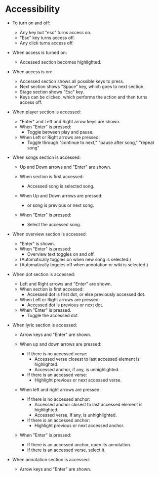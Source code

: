 # Accessibility

* To turn on and off:
    * Any key but "esc" turns access on.
    * "Esc" key turns access off.
    * Any click turns access off.

* When access is turned on:
    * Accessed section becomes highlighted.

* When access is on:
    * Accessed section shows all possible keys to press.
    * Next section shows "Space" key, which goes to next section.
    * Stage section shows "Esc" key.
    * Keys can be clicked, which performs the action and then turns access off.

* When player section is accessed:
    * "Enter" and Left and Right arrow keys are shown.
    * When "Enter" is pressed:
        * Toggle between play and pause.
    * When Left or Right arrows are pressed:
        * Toggle through "continue to next," "pause after song," "repeat song"

* When songs section is accessed:
    * Up and Down arrows and "Enter" are shown.
    * When section is first accessed:
        * Accessed song is selected song.

    * When Up and Down arrows are pressed:
        * or song is previous or next song.

    * When "Enter" is pressed:
        * Select the accessed song.

* When overview section is accessed:
    * "Enter" is shown.
    * When "Enter" is pressed:
        * Overview text toggles on and off.
    * (Automatically toggles on when new song is selected.)
    * (Automatically toggles off when annotation or wiki is selected.)

* When dot section is accessed:
    * Left and Right arrows and "Enter" are shown.
    * When section is first accessed:
        * Accessed dot is first dot, or else previously accessed dot.
    * When Left or Right arrows are pressed:
        * Accessed dot is previous or next dot.
    * When "Enter" is pressed.
        * Toggle the accessed dot.

* When lyric section is accessed:
    * Arrow keys and "Enter" are shown.
    * When up and down arrows are pressed:
        * If there is no accessed verse:
            * Accessed verse closest to last accessed element is highlighted.
            * Accessed anchor, if any, is unhighlighted.
        * If there is an accessed verse:
            * Highlight previous or next accessed verse.

    * When left and right arrows are pressed:
        * If there is no accessed anchor:
            * Accessed anchor closest to last accessed element is highlighted.
            * Accessed verse, if any, is unhighlighted.
        * If there is an accessed anchor:
            * Highlight previous or next accessed anchor.

    * When "Enter" is pressed:
        * If there is an accessed anchor, open its annotation.
        * If there is an accessed verse, select it.

* When annotation section is accessed:
    * Arrow keys and "Enter" are shown.
